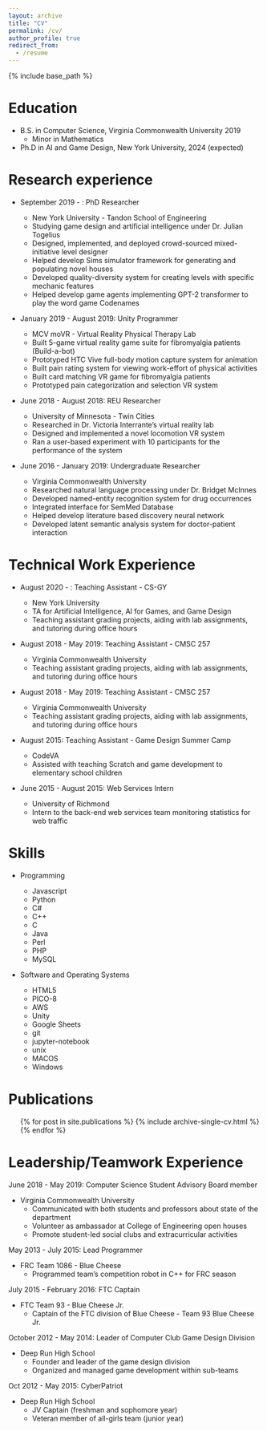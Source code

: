 ```yaml
---
layout: archive
title: "CV"
permalink: /cv/
author_profile: true
redirect_from:
  - /resume
---
```


{% include base_path %}

Education
======
* B.S. in Computer Science, Virginia Commonwealth University 2019
  * Minor in Mathematics
* Ph.D in AI and Game Design, New York University, 2024 (expected)

Research experience
======
* September 2019 - : PhD Researcher
  * New York University - Tandon School of Engineering
  * Studying game design and artificial intelligence under Dr. Julian Togelius
  * Designed, implemented, and deployed crowd-sourced mixed-initiative level designer
  * Helped develop Sims simulator framework for generating and populating novel houses
  * Developed quality-diversity system for creating levels with specific mechanic features
  * Helped develop game agents implementing GPT-2 transformer to play the word game Codenames

* January 2019 - August 2019: Unity Programmer
  * MCV moVR - Virtual Reality Physical Therapy Lab
  * Built 5-game virtual reality game suite for fibromyalgia patients (Build-a-bot)
  * Prototyped HTC Vive full-body motion capture system for animation
  * Built pain rating system for viewing work-effort of physical activities
  * Built card matching VR game for fibromyalgia patients
  * Prototyped pain categorization and selection VR system
  
* June 2018 - August 2018: REU Researcher
  * University of Minnesota - Twin Cities
  * Researched in Dr. Victoria Interrante’s virtual reality lab		
  * Designed and implemented a novel locomotion VR system 
  * Ran a user-based experiment with 10 participants for the performance of the system
  
* June 2016 - January 2019: Undergraduate Researcher
  * Virginia Commonwealth University
  * Researched natural language processing under Dr. Bridget McInnes
  * Developed named-entity recognition system for drug occurrences
  * Integrated interface for SemMed Database
  * Helped develop literature based discovery neural network 
  * Developed latent semantic analysis system for doctor-patient interaction


Technical Work Experience
======
* August 2020 - : Teaching Assistant - CS-GY 
  * New York University
  * TA for Artificial Intelligence, AI for Games, and Game Design
  * Teaching assistant grading projects, aiding with lab assignments, and tutoring during office hours

* August 2018 - May 2019: Teaching Assistant - CMSC 257
  * Virginia Commonwealth University
  * Teaching assistant grading projects, aiding with lab assignments, and tutoring during office hours

* August 2018 - May 2019: Teaching Assistant - CMSC 257
  * Virginia Commonwealth University
  * Teaching assistant grading projects, aiding with lab assignments, and tutoring during office hours

* August 2015: Teaching Assistant - Game Design Summer Camp			
  * CodeVA
  * Assisted with teaching Scratch and game development to elementary school children

* June 2015 - August 2015: Web Services Intern
  * University of Richmond 
  * Intern to the back-end web services team monitoring statistics for web traffic

  
Skills
======
* Programming
  * Javascript
  * Python
  * C#
  * C++
  * C
  * Java
  * Perl
  * PHP
  * MySQL

* Software and Operating Systems
  * HTML5
  * PICO-8
  * AWS
  * Unity
  * Google Sheets
  * git
  * jupyter-notebook
  * unix
  * MACOS
  * Windows


Publications
======
  <ul>{% for post in site.publications %}
    {% include archive-single-cv.html %}
  {% endfor %}</ul>
  
  
Leadership/Teamwork Experience
======
June 2018 - May 2019: Computer Science Student Advisory Board member
* Virginia Commonwealth University
  * Communicated with both students and professors about state of the department
  * Volunteer as ambassador at College of Engineering open houses
  * Promote student-led social clubs and extracurricular activities

May 2013 - July 2015: Lead Programmer
* FRC Team 1086 - Blue Cheese 
  * Programmed team’s competition robot in C++ for FRC season

July 2015 - February 2016: FTC Captain									           
* FTC Team 93 - Blue Cheese Jr. 
  * Captain of the FTC division of Blue Cheese - Team 93 Blue Cheese Jr.		

October 2012 - May 2014: Leader of Computer Club Game Design Division
* Deep Run High School
  * Founder and leader of the game design division
  * Organized and managed game development within sub-teams

Oct 2012 - May 2015: CyberPatriot
* Deep Run High School
  * JV Captain (freshman and sophomore year)			 					
  * Veteran member of all-girls team (junior year)



